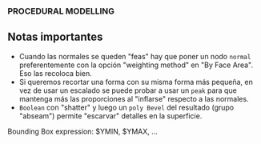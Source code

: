 ### PROCEDURAL MODELLING   


## Notas importantes
- Cuando las normales se queden "feas" hay que poner un nodo `normal` preferentemente con la opción "weighting method" en "By Face Area". Eso las recoloca bien.
- Si queremos recortar una forma con su misma forma más pequeña, en vez de usar un escalado se puede probar a usar un `peak` para que mantenga más las proporciones al "inflarse" respecto a las normales.
- `Boolean` con "shatter" y luego un `poly Bevel` del resultado (grupo "abseam") permite "escarvar" detalles en la superficie.




Bounding Box expression: $YMIN, $YMAX, ...

